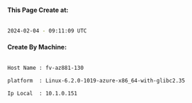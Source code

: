 
   
#### This Page Create at:

```bash

2024-02-04 - 09:11:09 UTC

```

#### Create By Machine:

```bash

Host Name : fv-az881-130

platform  : Linux-6.2.0-1019-azure-x86_64-with-glibc2.35

Ip Local  : 10.1.0.151

```

